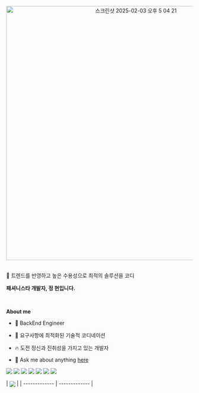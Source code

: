 <p align="center">
  <img width="685" alt="스크린샷 2025-02-03 오후 5 04 21" src="https://github.com/user-attachments/assets/ac8c619f-c559-4e13-b738-dc4ad6ccee85" />
</p>

<br/>
🧣 트렌드를 반영하고 높은 수용성으로 최적의 솔루션을 코디

**패셔니스타 개발자, 정 현입니다.**

<br>

**About me**

- 💼 BackEnd Engineer

- 🧩 요구사항에 최적화된 기술적 코디네이션

- 🔥 도전 정신과 진취성을 가지고 있는 개발자

- 💬 Ask me about anything [here](https://github.com/jsjhyun/jsjhyun/issues)

<p align="left">
  <img src="https://img.shields.io/badge/Java-007396?style=flat&logo=java&logoColor=white"/>
  <img src="https://img.shields.io/badge/Spring Boot-6DB33F?style=flat&logo=springboot&logoColor=white"/>
  <img src="https://img.shields.io/badge/Spring Framework-6DB33F?style=flat&logo=spring&logoColor=white"/>
  <img src="https://img.shields.io/badge/Spring JPA-6DB33F?style=flat&logo=spring&logoColor=white"/>
  <img src="https://img.shields.io/badge/Spring Security-6DB33F?style=flat&logo=springsecurity&logoColor=white"/>
  <img src="https://img.shields.io/badge/MySQL-4479A1?style=flat&logo=mysql&logoColor=white"/>
  <img src="https://img.shields.io/badge/AWS-232F3E?style=flat&logo=amazonaws&logoColor=white"/>
</p>

| <a href="https://github.com/jsjhyun/github-readme-stats"><img align="center" src="https://github-readme-stats.vercel.app/api/top-langs/?username=jsjhyun&layout=compact&theme=buefy&hide_border=true" /></a> |
| ------------- | ------------- |

<br />
